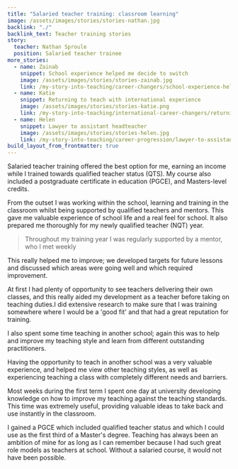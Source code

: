 ```yaml
---
title: "Salaried teacher training: classroom learning"
image: /assets/images/stories/stories-nathan.jpg
backlink: "./"
backlink_text: Teacher training stories
story:
  teacher: Nathan Sproule
  position: Salaried teacher trainee
more_stories:
  - name: Zainab
    snippet: School experience helped me decide to switch
    image: /assets/images/stories/stories-zainab.jpg
    link: /my-story-into-teaching/career-changers/school-experience-helped-me-decide-to-switch
  - name: Katie
    snippet: Returning to teach with international experience
    image: /assets/images/stories/stories-katie.png
    link: /my-story-into-teaching/international-career-changers/returning-to-teaching-with-international-experience
  - name: Helen
    snippet: Lawyer to assistant headteacher
    image: /assets/images/stories/stories-helen.jpg
    link: /my-story-into-teaching/career-progression/lawyer-to-assistant-teacher
build_layout_from_frontmatter: true
---
```


Salaried teacher training offered the best option for me, earning an income while I trained towards qualified teacher status (QTS). My course also included a postgraduate certificate in education (PGCE), and Masters-level credits.

From the outset I was working within the school, learning and training in the classroom whilst being supported by qualified teachers and mentors. This gave me valuable experience of school life and a real feel for school. It also prepared me thoroughly for my newly qualified teacher (NQT) year.

> Throughout my training year I was regularly supported by a mentor, who I met weekly

This really helped me to improve; we developed targets for future lessons and discussed which areas were going well and which required improvement.

At first I had plenty of opportunity to see teachers delivering their own classes, and this really aided my development as a teacher before taking on teaching duties.I did extensive research to make sure that I was training somewhere where I would be a 'good fit' and that had a great reputation for training.

I also spent some time teaching in another school; again this was to help and improve my teaching style and learn from different outstanding practitioners.

Having the opportunity to teach in another school was a very valuable experience, and helped me view other teaching styles, as well as experiencing teaching a class with completely different needs and barriers.

Most weeks during the first term I spent one day at university developing knowledge on how to improve my teaching against the teaching standards. This time was extremely useful, providing valuable ideas to take back and use instantly in the classroom.

I gained a PGCE which included qualified teacher status and which I could use as the first third of a Master's degree. Teaching has always been an ambition of mine for as long as I can remember because I had such great role models as teachers at school. Without a salaried course, it would not have been possible.
